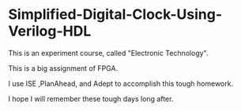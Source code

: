 # Simplified-Digital-Clock-Using-Verilog-HDL

This is an experiment course, called "Electronic Technology".

This is a big assignment of FPGA.

I use ISE ,PlanAhead, and Adept to accomplish this tough homework.

I hope I will remember these tough days long after.
